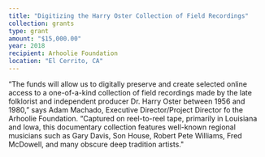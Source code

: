 ```yaml
---
title: "Digitizing the Harry Oster Collection of Field Recordings"
collection: grants
type: grant
amount: "$15,000.00"
year: 2018
recipient: Arhoolie Foundation
location: "El Cerrito, CA"
---
```


“The funds will allow us to digitally preserve and create selected online access to a one-of-a-kind collection of field recordings made by the late folklorist and independent producer Dr. Harry Oster between 1956 and 1980,” says Adam Machado, Executive Director/Project Director fo the Arhoolie Foundation. “Captured on reel-to-reel tape, primarily in Louisiana and Iowa, this documentary collection features well-known regional musicians such as Gary Davis, Son House, Robert Pete Williams, Fred McDowell, and many obscure deep tradition artists."
